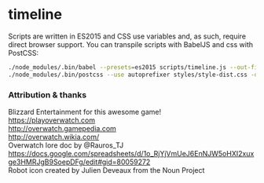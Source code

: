 # timeline

Scripts are written in ES2015 and CSS use variables and, as such, require direct browser support. You can transpile scripts with BabelJS and css with PostCSS:

```bash
./node_modules/.bin/babel --presets=es2015 scripts/timeline.js --out-file scripts/timeline-es5.js
./node_modules/.bin/postcss --use autoprefixer styles/style-dist.css -o styles/style-dist.css
```

### Attribution & thanks

Blizzard Entertainment for this awesome game!   
https://playoverwatch.com  
http://overwatch.gamepedia.com  
http://overwatch.wikia.com/  
Overwatch lore doc by @Rauros\_TJ https://docs.google.com/spreadsheets/d/1o_RjYjVmUeJ6EnNJW5oHXI2xuxge3HMRJgB9SoepDFg/edit#gid=80059272  
Robot icon created by Julien Deveaux from the Noun Project  
